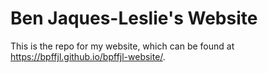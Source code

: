 # Ben Jaques-Leslie's Website

This is the repo for my website, which can be found at https://bpffjl.github.io/bpffjl-website/. 
